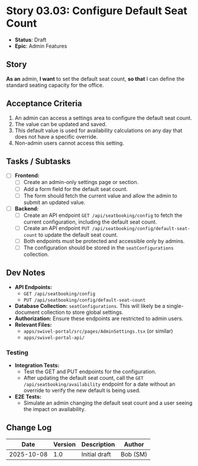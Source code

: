 # Story 03.03: Configure Default Seat Count

- **Status**: Draft
- **Epic**: Admin Features

## Story

**As an** admin,
**I want** to set the default seat count,
**so that** I can define the standard seating capacity for the office.

## Acceptance Criteria

1. An admin can access a settings area to configure the default seat count.
2. The value can be updated and saved.
3. This default value is used for availability calculations on any day that does not have a specific override.
4. Non-admin users cannot access this setting.

## Tasks / Subtasks

- [ ] **Frontend:**
  - [ ] Create an admin-only settings page or section.
  - [ ] Add a form field for the default seat count.
  - [ ] The form should fetch the current value and allow the admin to submit an updated value.
- [ ] **Backend:**
  - [ ] Create an API endpoint `GET /api/seatbooking/config` to fetch the current configuration, including the default seat count.
  - [ ] Create an API endpoint `PUT /api/seatbooking/config/default-seat-count` to update the default seat count.
  - [ ] Both endpoints must be protected and accessible only by admins.
  - [ ] The configuration should be stored in the `seatConfigurations` collection.

## Dev Notes

- **API Endpoints:**
  - `GET /api/seatbooking/config`
  - `PUT /api/seatbooking/config/default-seat-count`
- **Database Collection:** `seatConfigurations`. This will likely be a single-document collection to store global settings.
- **Authorization:** Ensure these endpoints are restricted to admin users.
- **Relevant Files:**
  - `apps/swivel-portal/src/pages/AdminSettings.tsx` (or similar)
  - `apps/swivel-portal-api/`

### Testing

- **Integration Tests:**
  - Test the GET and PUT endpoints for the configuration.
  - After updating the default seat count, call the `GET /api/seatbooking/availability` endpoint for a date without an override to verify the new default is being used.
- **E2E Tests:**
  - Simulate an admin changing the default seat count and a user seeing the impact on availability.

## Change Log

| Date | Version | Description | Author |
| --- | --- | --- | --- |
| 2025-10-08 | 1.0 | Initial draft | Bob (SM) |
